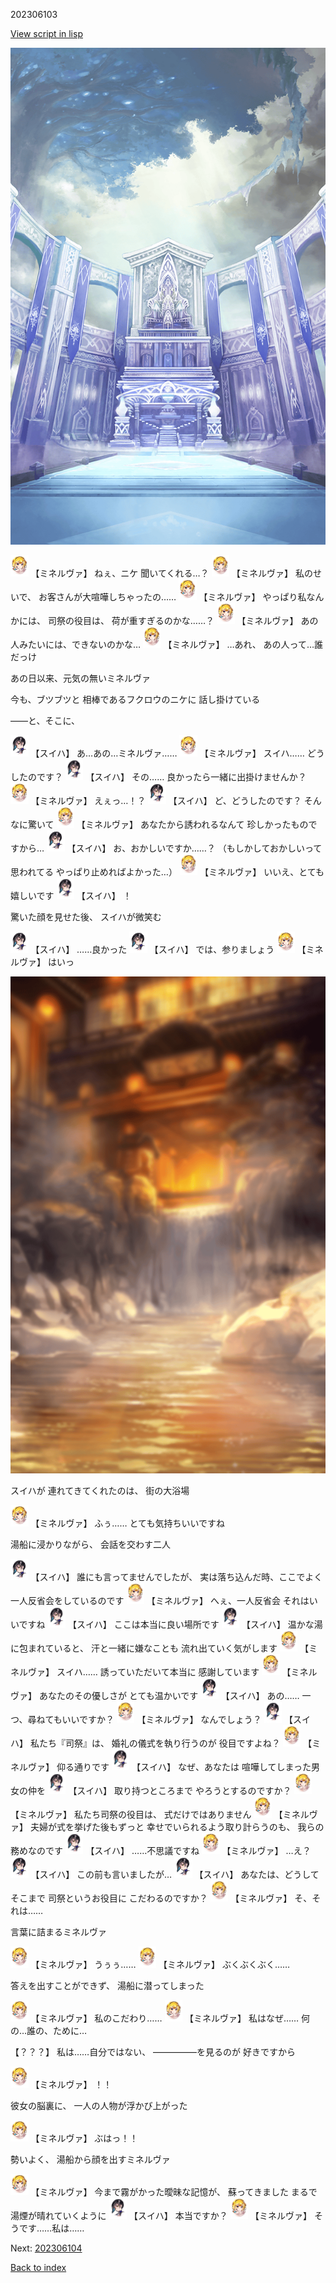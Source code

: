 202306103

[View script in lisp](../scripts/202306103.txt)

![altar.png](../images/backgrounds/altar.png)

<img src="../images/units/302511.png" alt="302511.png" height="34"/>
【ミネルヴァ】
ねぇ、ニケ
聞いてくれる…？

<img src="../images/units/302511.png" alt="302511.png" height="34"/>
【ミネルヴァ】
私のせいで、
お客さんが大喧嘩しちゃったの……

<img src="../images/units/302511.png" alt="302511.png" height="34"/>
【ミネルヴァ】
やっぱり私なんかには、
司祭の役目は、
荷が重すぎるのかな……？

<img src="../images/units/302511.png" alt="302511.png" height="34"/>
【ミネルヴァ】
あの人みたいには、できないのかな…

<img src="../images/units/302511.png" alt="302511.png" height="34"/>
【ミネルヴァ】
…あれ、
あの人って…誰だっけ

あの日以来、元気の無いミネルヴァ

今も、ブツブツと
相棒であるフクロウのニケに
話し掛けている

――と、そこに、

<img src="../images/units/401711.png" alt="401711.png" height="34"/>
【スイハ】
あ…あの…ミネルヴァ……

<img src="../images/units/302511.png" alt="302511.png" height="34"/>
【ミネルヴァ】
スイハ……
どうしたのです？

<img src="../images/units/401711.png" alt="401711.png" height="34"/>
【スイハ】
その……
良かったら一緒に出掛けませんか？

<img src="../images/units/302511.png" alt="302511.png" height="34"/>
【ミネルヴァ】
えぇっ…！？

<img src="../images/units/401711.png" alt="401711.png" height="34"/>
【スイハ】
ど、どうしたのです？
そんなに驚いて

<img src="../images/units/302511.png" alt="302511.png" height="34"/>
【ミネルヴァ】
あなたから誘われるなんて
珍しかったものですから…

<img src="../images/units/401711.png" alt="401711.png" height="34"/>
【スイハ】
お、おかしいですか……？
（もしかしておかしいって思われてる
やっぱり止めればよかった…）

<img src="../images/units/302511.png" alt="302511.png" height="34"/>
【ミネルヴァ】
いいえ、とても嬉しいです

<img src="../images/units/401711.png" alt="401711.png" height="34"/>
【スイハ】
！

驚いた顔を見せた後、
スイハが微笑む

<img src="../images/units/401711.png" alt="401711.png" height="34"/>
【スイハ】
……良かった

<img src="../images/units/401711.png" alt="401711.png" height="34"/>
【スイハ】
では、参りましょう

<img src="../images/units/302511.png" alt="302511.png" height="34"/>
【ミネルヴァ】
はいっ

![sea_onsen.png](../images/backgrounds/sea_onsen.png)

スイハが
連れてきてくれたのは、
街の大浴場

<img src="../images/units/302511.png" alt="302511.png" height="34"/>
【ミネルヴァ】
ふぅ……
とても気持ちいいですね

湯船に浸かりながら、
会話を交わす二人

<img src="../images/units/401711.png" alt="401711.png" height="34"/>
【スイハ】
誰にも言ってませんでしたが、
実は落ち込んだ時、ここでよく
一人反省会をしているのです

<img src="../images/units/302511.png" alt="302511.png" height="34"/>
【ミネルヴァ】
へぇ、一人反省会
それはいいですね

<img src="../images/units/401711.png" alt="401711.png" height="34"/>
【スイハ】
ここは本当に良い場所です

<img src="../images/units/401711.png" alt="401711.png" height="34"/>
【スイハ】
温かな湯に包まれていると、
汗と一緒に嫌なことも
流れ出ていく気がします

<img src="../images/units/302511.png" alt="302511.png" height="34"/>
【ミネルヴァ】
スイハ……
誘っていただいて本当に
感謝しています

<img src="../images/units/302511.png" alt="302511.png" height="34"/>
【ミネルヴァ】
あなたのその優しさが
とても温かいです

<img src="../images/units/401711.png" alt="401711.png" height="34"/>
【スイハ】
あの……
一つ、尋ねてもいいですか？

<img src="../images/units/302511.png" alt="302511.png" height="34"/>
【ミネルヴァ】
なんでしょう？

<img src="../images/units/401711.png" alt="401711.png" height="34"/>
【スイハ】
私たち『司祭』は、
婚礼の儀式を執り行うのが
役目ですよね？

<img src="../images/units/302511.png" alt="302511.png" height="34"/>
【ミネルヴァ】
仰る通りです

<img src="../images/units/401711.png" alt="401711.png" height="34"/>
【スイハ】
なぜ、あなたは
喧嘩してしまった男女の仲を

<img src="../images/units/401711.png" alt="401711.png" height="34"/>
【スイハ】
取り持つところまで
やろうとするのですか？

<img src="../images/units/302511.png" alt="302511.png" height="34"/>
【ミネルヴァ】
私たち司祭の役目は、
式だけではありません

<img src="../images/units/302511.png" alt="302511.png" height="34"/>
【ミネルヴァ】
夫婦が式を挙げた後もずっと
幸せでいられるよう取り計らうのも、
我らの務めなのです

<img src="../images/units/401711.png" alt="401711.png" height="34"/>
【スイハ】
……不思議ですね

<img src="../images/units/302511.png" alt="302511.png" height="34"/>
【ミネルヴァ】
…え？

<img src="../images/units/401711.png" alt="401711.png" height="34"/>
【スイハ】
この前も言いましたが…

<img src="../images/units/401711.png" alt="401711.png" height="34"/>
【スイハ】
あなたは、どうしてそこまで
司祭というお役目に
こだわるのですか？

<img src="../images/units/302511.png" alt="302511.png" height="34"/>
【ミネルヴァ】
そ、それは……

言葉に詰まるミネルヴァ

<img src="../images/units/302511.png" alt="302511.png" height="34"/>
【ミネルヴァ】
うぅぅ……

<img src="../images/units/302511.png" alt="302511.png" height="34"/>
【ミネルヴァ】
ぶくぶくぶく……

答えを出すことができず、
湯船に潜ってしまった

<img src="../images/units/302511.png" alt="302511.png" height="34"/>
【ミネルヴァ】
私のこだわり……

<img src="../images/units/302511.png" alt="302511.png" height="34"/>
【ミネルヴァ】
私はなぜ……
何の…誰の、ために…

【？？？】
私は……自分ではない、
―――――を見るのが
好きですから

<img src="../images/units/302511.png" alt="302511.png" height="34"/>
【ミネルヴァ】
！！

彼女の脳裏に、
一人の人物が浮かび上がった

<img src="../images/units/302511.png" alt="302511.png" height="34"/>
【ミネルヴァ】
ぶはっ！！

勢いよく、
湯船から顔を出すミネルヴァ

<img src="../images/units/302511.png" alt="302511.png" height="34"/>
【ミネルヴァ】
今まで霧がかった曖昧な記憶が、
蘇ってきました
まるで湯煙が晴れていくように

<img src="../images/units/401711.png" alt="401711.png" height="34"/>
【スイハ】
本当ですか？

<img src="../images/units/302511.png" alt="302511.png" height="34"/>
【ミネルヴァ】
そうです……私は……


Next: [202306104](202306104.md)

[Back to index](index.md)
